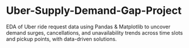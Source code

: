 # Uber-Supply-Demand-Gap-Project
EDA of Uber ride request data using Pandas &amp; Matplotlib to uncover demand surges, cancellations, and unavailability trends across time slots and pickup points, with data-driven solutions.
